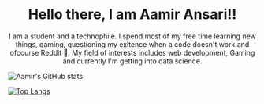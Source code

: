 <h1 align="center">Hello there, I am Aamir Ansari!!</h1>
<p align="center">I am a student and a technophile. I spend most of my free time learning new things, gaming, questioning my exitence when a code doesn't work and ofcourse Reddit 🙏. My field of interests includes web development, Gaming and currently I'm getting into data science.</p>

![Aamir's GitHub stats](https://github-readme-stats.vercel.app/api?username=Aamir-Ansari-almost&show_icons=true&theme=radical)

[![Top Langs](https://github-readme-stats.vercel.app/api/top-langs/?username=anuraghazra&langs_count=8)](https://github.com/Aamir-Ansari-almost/github-readme-stats)

